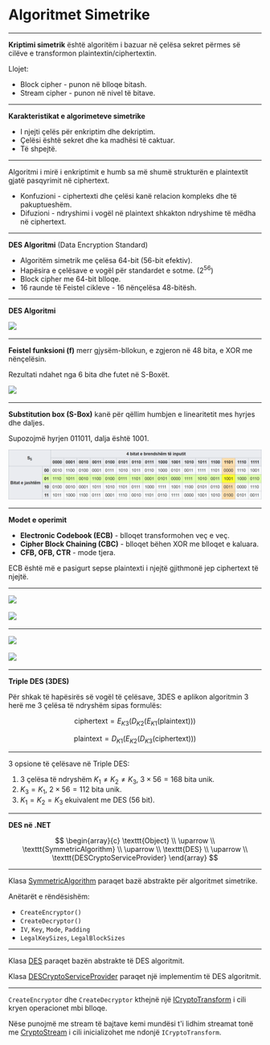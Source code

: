 # Algoritmet Simetrike

---

**Kriptimi simetrik** është algoritëm i bazuar në çelësa sekret përmes së cilëve e transformon plaintextin/ciphertextin.

Llojet:

- Block cipher - punon në blloqe bitash.
- Stream cipher - punon në nivel të bitave.

---

**Karakteristikat e algorimeteve simetrike**

- I njejti çelës për enkriptim dhe dekriptim.
- Çelësi është sekret dhe ka madhësi të caktuar.
- Të shpejtë.

---

Algoritmi i mirë i enkriptimit e humb sa më shumë strukturën e plaintextit gjatë pasqyrimit në ciphertext.

- Konfuzioni - ciphertexti dhe çelësi kanë relacion kompleks dhe të pakuptueshëm.
- Difuzioni - ndryshimi i vogël në plaintext shkakton ndryshime të mëdha në ciphertext.

---

**DES Algoritmi** (Data Encryption Standard)

- Algoritëm simetrik me çelësa 64-bit (56-bit efektiv).
- Hapësira e çelësave e vogël për standardet e sotme. ($2^{56}$)
- Block cipher me 64-bit blloqe.
- 16 raunde të Feistel cikleve - 16 nënçelësa 48-bitësh.

---

**DES Algoritmi**

![](https://www.researchgate.net/profile/Muhammad_Mushtaq31/publication/321494910/figure/fig4/AS:568031052079106@1512440564997/Data-Encryption-Standard-DES-Algorithm.png) <!-- .element: style="max-height:500px;border:none;" -->

---

**Feistel funksioni (f)** merr gjysëm-bllokun, e zgjeron në 48 bita, e XOR me nënçelësin.

Rezultati ndahet nga 6 bita dhe futet në S-Boxët.

![](https://upload.wikimedia.org/wikipedia/commons/thumb/2/25/Data_Encription_Standard_Flow_Diagram.svg/589px-Data_Encription_Standard_Flow_Diagram.svg.png) <!-- .element: style="max-height:400px;border:none;" -->

---

**Substitution box (S-Box)** kanë për qëllim humbjen e linearitetit mes hyrjes dhe daljes.

Supozojmë hyrjen $011011$, dalja është $1001$.

![](/lendet/siguria-dhenave/sbox.png) <!-- .element: style="max-height:300px;border:none;" -->

---

**Modet e operimit**

- **Electronic Codebook (ECB)** - blloqet transformohen veç e veç.
- **Cipher Block Chaining (CBC)** - blloqet bëhen XOR me blloqet e kaluara.
- **CFB, OFB, CTR** - mode tjera.

ECB është më e pasigurt sepse plaintexti i njejtë gjithmonë jep ciphertext të njejtë.

---

![](https://upload.wikimedia.org/wikipedia/commons/thumb/d/d6/ECB_encryption.svg/800px-ECB_encryption.svg.png) <!-- .element: style="max-height:250px;border:none;" -->

![](https://upload.wikimedia.org/wikipedia/commons/thumb/e/e6/ECB_decryption.svg/800px-ECB_decryption.svg.png) <!-- .element: style="max-height:250px;border:none;" -->

---


![](https://upload.wikimedia.org/wikipedia/commons/thumb/8/80/CBC_encryption.svg/800px-CBC_encryption.svg.png) <!-- .element: style="max-height:250px;border:none;" -->

![](https://upload.wikimedia.org/wikipedia/commons/thumb/2/2a/CBC_decryption.svg/800px-CBC_decryption.svg.png) <!-- .element: style="max-height:250px;border:none;" -->

---

**Triple DES (3DES)**

Për shkak të hapësirës së vogël të çelësave, 3DES e aplikon algoritmin 3 herë me 3 çelësa të ndryshëm sipas formulës:

$$
\text{ciphertext} = E_{K3}(D_{K2}(E_{K1}(\text{plaintext})))
$$

$$
\text{plaintext} = D_{K1}(E_{K2}(D_{K3}(\text{ciphertext})))
$$

---

3 opsione të çelësave në Triple DES:

1. 3 çelësa të ndryshëm $K_1 \neq K_2 \neq K_3$, $3\times 56=168$ bita unik.
2. $K_3=K_1$, $2\times 56 = 112$ bita unik.
3. $K_1=K_2=K_3$ ekuivalent me DES (56 bit).

---

**DES në .NET**

$$
\begin{array}{c}
\texttt{Object} \\
\uparrow \\
\texttt{SymmetricAlgorithm} \\
\uparrow \\
\texttt{DES} \\
\uparrow \\
\texttt{DESCryptoServiceProvider}
\end{array}
$$

---

Klasa [SymmetricAlgorithm](https://docs.microsoft.com/en-us/dotnet/api/system.security.cryptography.symmetricalgorithm) paraqet bazë abstrakte për algoritmet simetrike.

Anëtarët e rëndësishëm:

- `CreateEncryptor()`
- `CreateDecryptor()`
- `IV`, `Key`, `Mode`, `Padding`
- `LegalKeySizes`, `LegalBlockSizes`

---

Klasa [DES](https://docs.microsoft.com/en-us/dotnet/api/system.security.cryptography.des) paraqet bazën abstrakte të DES algoritmit.

Klasa [DESCryptoServiceProvider](https://docs.microsoft.com/en-us/dotnet/api/system.security.cryptography.descryptoserviceprovider) paraqet një implementim të DES algoritmit.

---

`CreateEncryptor` dhe `CreateDecryptor` kthejnë një [ICryptoTransform](https://docs.microsoft.com/en-us/dotnet/api/system.security.cryptography.icryptotransform) i cili kryen operacionet mbi blloqe.

Nëse punojmë me stream të bajtave kemi mundësi t'i lidhim streamat tonë me [CryptoStream](https://docs.microsoft.com/en-us/dotnet/api/system.security.cryptography.cryptostream) i cili inicializohet me ndonjë `ICryptoTransform`.

